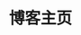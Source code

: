 ---
home: true
layout: BlogHome
icon: home
title: 博客主页
bgImage: /assets/images/bgImage.avif
heroImage: /logo.avif
heroText: 孟古一的博客
heroFullScreen: true
tagline: 世界上没有绝对的正义，只有不同的观点和立场。
projects:
  - icon: book
    name: 博客主页
    desc: 猫窝
    link: https://blog.mengguyi.com/

  - icon: link
    name: 随手贴
    desc: 随便写的东西
    link: https://blog.mengguyi.com/posts/

  - icon: article
    name: 文章
    desc: 分享各种文章
    link: https://blog.mengguyi.com/articles/

  - icon: friend
    name: 友情链接
    desc: 我的好伙伴们
    link: https://blog.mengguyi.com/articles/friends.html

  - icon: project
    name: 孟古一的网盘
    desc: 一些有用的东西
    link: https://drive.mengguyi.com/

  - icon: music
    name: 音乐解锁
    desc: 移除已购音乐的加密保护
    link: https://unlock-music.mengguyi.com/

  - icon: fab fa-telegram
    name: TG 频道
    desc: 古一的 Telegram 频道
    link: https://diary.mengguyi.com/

  - icon: fab fa-github
    name: Github 加速
    desc: 加速中国 Github 访问
    link: https://gh-proxy.mengguyi.com/

  - icon: cloud
    name: 服务器状态
    desc: UptimeFlare
    link: https://mengguyistatus.com/

  - icon: key
    name: GPG 公钥
    desc: 孟古一的 GPG 公钥
    link: https://pubkey.mengguyi.com/

footer: <a href="https://icp.gov.moe/?keyword=20230543" target="_blank">萌ICP备20230543号</a>
---